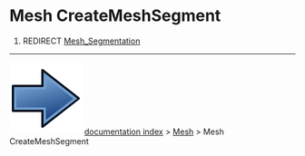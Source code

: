 # Mesh CreateMeshSegment
1.  REDIRECT [Mesh_Segmentation](Mesh_Segmentation.md)



---
![](images/Button_right.svg) [documentation index](../README.md) > [Mesh](Mesh_Workbench.md) > Mesh CreateMeshSegment

